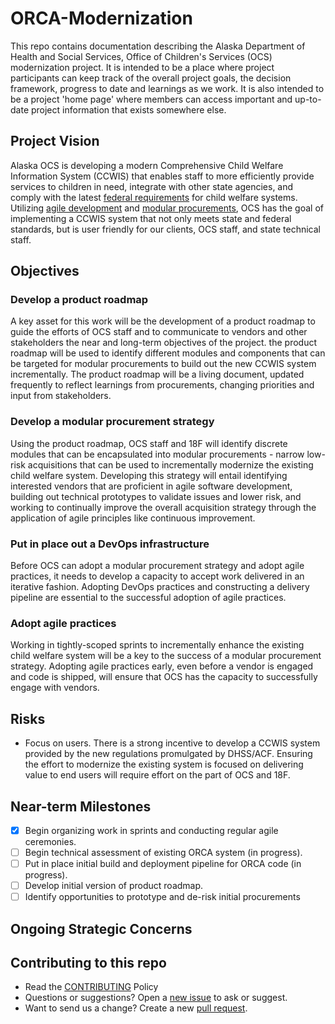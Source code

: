 # ORCA-Modernization

This repo contains documentation describing the Alaska Department of Health and Social Services, Office of Children's Services (OCS) modernization project. It is intended to be a place where project participants can keep track of the overall project goals, the decision framework, progress to date and learnings as we work. It is also intended to be a project 'home page' where members can access important and up-to-date project information that exists somewhere else.

## Project Vision

Alaska OCS is developing a modern Comprehensive Child Welfare Information System (CCWIS) that enables staff to more efficiently provide services to children in need, integrate with other state agencies, and comply with the latest [federal requirements](https://www.law.cornell.edu/cfr/text/45/1355.52) for child welfare systems. Utilizing [agile development](https://modularcontracting.18f.gov/agile-development/) and [modular procurements](https://modularcontracting.18f.gov/modular-procurement/), OCS has the goal of implementing a CCWIS system that not only meets state and federal standards, but is user friendly for our clients, OCS staff, and state technical staff.

## Objectives

### Develop a product roadmap

A key asset for this work will be the development of a product roadmap to guide the efforts of OCS staff and to communicate to vendors and other stakeholders the near and long-term objectives of the project. the product roadmap will be used to identify different modules and components that can be targeted for modular procurements to build out the new CCWIS system incrementally. The product roadmap will be a living document, updated frequently to reflect learnings from procurements, changing priorities and input from stakeholders.

### Develop a modular procurement strategy

Using the product roadmap, OCS staff and 18F will identify discrete modules that can be encapsulated into modular procurements - narrow low-risk acquisitions that can be used to incrementally modernize the existing child welfare system. Developing this strategy will entail identifying interested vendors that are proficient in agile software development, building out technical prototypes to validate issues and lower risk, and working to continually improve the overall acquisition strategy through the application of agile principles like continuous improvement.

### Put in place out a DevOps infrastructure

Before OCS can adopt a modular procurement strategy and adopt agile practices, it needs to develop a capacity to accept work delivered in an iterative fashion. Adopting DevOps practices and constructing a delivery pipeline are essential to the successful adoption of agile practices. 

### Adopt agile practices

Working in tightly-scoped sprints to incrementally enhance the existing child welfare system will be a key to the success of a modular procurement strategy. Adopting agile practices early, even before a vendor is engaged and code is shipped, will ensure that OCS has the capacity to successfully engage with vendors. 

## Risks 

* Focus on users. There is a strong incentive to develop a CCWIS system provided by the new regulations promulgated by DHSS/ACF. Ensuring the effort to modernize the existing system is focused on delivering value to end users will require effort on the part of OCS and 18F. 

## Near-term Milestones

- [x] Begin organizing work in sprints and conducting regular agile ceremonies.
- [ ] Begin technical assessment of existing ORCA system (in progress).
- [ ] Put in place initial build and deployment pipeline for ORCA code (in progress). 
- [ ] Develop initial version of product roadmap.
- [ ] Identify opportunities to prototype and de-risk initial procurements 

## Ongoing Strategic Concerns

## Contributing to this repo
* Read the [CONTRIBUTING](CONTRIBUTING.md) Policy
* Questions or suggestions? Open a [new issue](../../issues) to ask or suggest.
* Want to send us a change? Create a new [pull request](../../pulls).
